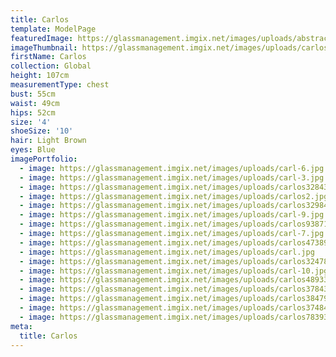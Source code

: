 ```yaml
---
title: Carlos
template: ModelPage
featuredImage: https://glassmanagement.imgix.net/images/uploads/abstract-analog-art-390089.jpg
imageThumbnail: https://glassmanagement.imgix.net/images/uploads/carlos38479377.jpg
firstName: Carlos
collection: Global
height: 107cm
measurementType: chest
bust: 55cm
waist: 49cm
hips: 52cm
size: '4'
shoeSize: '10'
hair: Light Brown
eyes: Blue
imagePortfolio:
  - image: https://glassmanagement.imgix.net/images/uploads/carl-6.jpg
  - image: https://glassmanagement.imgix.net/images/uploads/carl-3.jpg
  - image: https://glassmanagement.imgix.net/images/uploads/carlos3284393939.jpg
  - image: https://glassmanagement.imgix.net/images/uploads/carlos2.jpg
  - image: https://glassmanagement.imgix.net/images/uploads/carlos32984.jpg
  - image: https://glassmanagement.imgix.net/images/uploads/carl-9.jpg
  - image: https://glassmanagement.imgix.net/images/uploads/carlos93871.jpg
  - image: https://glassmanagement.imgix.net/images/uploads/carl-7.jpg
  - image: https://glassmanagement.imgix.net/images/uploads/carlos473892.jpg
  - image: https://glassmanagement.imgix.net/images/uploads/carl.jpg
  - image: https://glassmanagement.imgix.net/images/uploads/carlos324789.jpg
  - image: https://glassmanagement.imgix.net/images/uploads/carl-10.jpg
  - image: https://glassmanagement.imgix.net/images/uploads/carlos489333.jpg
  - image: https://glassmanagement.imgix.net/images/uploads/carlos3784392.jpg
  - image: https://glassmanagement.imgix.net/images/uploads/carlos38479377.jpg
  - image: https://glassmanagement.imgix.net/images/uploads/carlos374843333.jpg
  - image: https://glassmanagement.imgix.net/images/uploads/carlos78393874833.jpg
meta:
  title: Carlos
---
```


